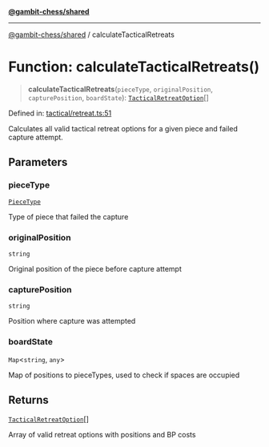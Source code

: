 [**@gambit-chess/shared**](../README.md)

***

[@gambit-chess/shared](../globals.md) / calculateTacticalRetreats

# Function: calculateTacticalRetreats()

> **calculateTacticalRetreats**(`pieceType`, `originalPosition`, `capturePosition`, `boardState`): [`TacticalRetreatOption`](../interfaces/TacticalRetreatOption.md)[]

Defined in: [tactical/retreat.ts:51](https://github.com/cango91/gambit-chess/blob/b8ea13e4976c99c29d095eae7bc504b86f9add51/shared/src/tactical/retreat.ts#L51)

Calculates all valid tactical retreat options for a given piece and failed capture attempt.

## Parameters

### pieceType

[`PieceType`](../type-aliases/PieceType.md)

Type of piece that failed the capture

### originalPosition

`string`

Original position of the piece before capture attempt

### capturePosition

`string`

Position where capture was attempted

### boardState

`Map`\<`string`, `any`\>

Map of positions to pieceTypes, used to check if spaces are occupied

## Returns

[`TacticalRetreatOption`](../interfaces/TacticalRetreatOption.md)[]

Array of valid retreat options with positions and BP costs
